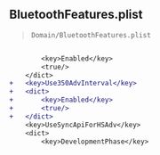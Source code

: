 ## BluetoothFeatures.plist

> `Domain/BluetoothFeatures.plist`

```diff

 		<key>Enabled</key>
 		<true/>
 	</dict>
+	<key>Use350AdvInterval</key>
+	<dict>
+		<key>Enabled</key>
+		<true/>
+	</dict>
 	<key>UseSyncApiForHSAdv</key>
 	<dict>
 		<key>DevelopmentPhase</key>

```
